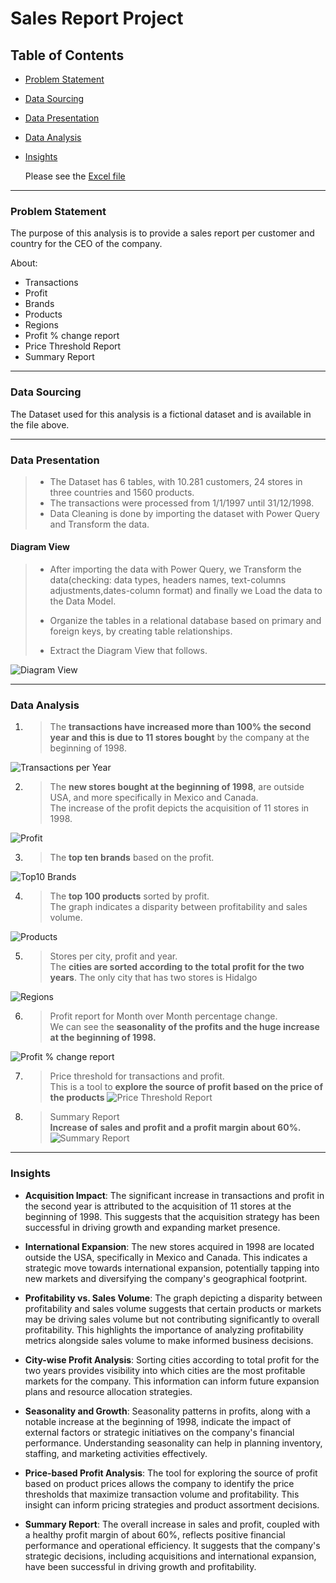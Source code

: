 # Sales Report Project


## Table of Contents

* [Problem Statement](#problem-statement)
* [Data Sourcing](#data-sourcing)
* [Data Presentation](#data-presentation)
* [Data Analysis](#data-analysis)
* [Insights](#insights)

  Please see the [Excel file](https://github.com/RoulaNtinou/Sales_Report_Excel/blob/6a3142c660a010c84ce2af0b22111c40dba4591d/FoodMartDataModel.xlsx)
- - - -
### Problem Statement

The purpose of this analysis is to provide a sales report per customer and country for the CEO of the company.

About:
* Transactions
* Profit
* Brands
* Products
* Regions
* Profit % change report
* Price Threshold Report
* Summary Report


- - - -
### Data Sourcing

The Dataset used for this analysis is a fictional dataset  and is available in the file above.

- - - -

### Data Presentation

> * The Dataset has 6 tables, with 10.281 customers, 24 stores in three countries and 1560 products.
> * The transactions were processed from 1/1/1997 until 31/12/1998.
> * Data Cleaning is done by importing the dataset with Power Query and Transform the data.


#### Diagram View

  > * After importing the data with Power Query, we Transform the data(checking: data types, headers names, text-columns adjustments,dates-column format)
  > and finally we Load the data to the Data Model.
  >
  > * Organize the tables in a relational database based on primary and foreign keys, by creating table relationships.
  >   
  > * Extract the Diagram View that follows.

 ![Diagram View](https://github.com/RoulaNtinou/Excel/blob/2e9fdf2b83f882ebcde8f1467f514701958ae909/DiagramView.png)

- - - -
### Data Analysis


1. >  The **transactions have increased more than 100% the second year and this is due to 11 stores bought** by the company at the beginning of 1998.
 
  
  ![Transactions per Year](https://github.com/RoulaNtinou/Excel/blob/313b0f92253cd9068bee5cbe1cda1a0cd5a38dc2/Transactions.png)


2. > The **new stores bought at the beginning of 1998**, are outside USA, and more specifically in Mexico and Canada.\
   > The increase of the profit depicts the acquisition of 11 stores in 1998.	


  ![Profit](https://github.com/RoulaNtinou/Excel/blob/7d964af56d42ffde0bc633d8eae04b90264ad6b0/Profit.png)
 


3. > The **top ten brands** based on the profit.

 ![Top10 Brands](https://github.com/RoulaNtinou/Excel/blob/7e79938b66b092370592b21d39e2feb06a1b302c/TopBrands.png)
  
  
 



4. > The **top 100 products** sorted by profit.\
   > The graph indicates a disparity between profitability and sales volume.	

![Products](https://github.com/RoulaNtinou/Excel/blob/7a51693037941635309d21b5619d695b4c437c02/Products.png)


5. > Stores per city, profit and year.\
   > The **cities are sorted according to the total profit for the two years**.
   > The only city that has two stores is Hidalgo
   
 ![Regions](https://github.com/RoulaNtinou/Excel/blob/29ab2c3ffd74b95b2fa1848fb7978a79e5c0adf9/CitiesProfit.png)


6. > Profit report for Month over Month percentage change.\
   > We can see the **seasonality of the profits and the huge increase at the beginning of 1998.**

![Profit % change report](https://github.com/RoulaNtinou/Excel/blob/f514b0a05db5585e2bcbce2ebcd2e131b2202012/ProfitChange.png)

7. > Price threshold for transactions and profit.\
   > This is a tool to **explore the source of profit based on the price of the products**
 ![Price Threshold Report](https://github.com/RoulaNtinou/Excel/blob/5d37a4343124cae0b24d032d8f0d25141b1e3efb/PriceThreshold.png)

8. > Summary Report\
   > **Increase of sales and profit and a profit margin about 60%.**
![Summary Report](https://github.com/RoulaNtinou/Excel/blob/988534207e5a02df28b4dac4212ae6d9d90be4de/SummaryTable.png)
   

- - - -

### Insights

* **Acquisition Impact**: The significant increase in transactions and profit in the second year is attributed to the acquisition of 11 stores at the beginning of 1998. This suggests that the acquisition strategy has been successful in driving growth and expanding market presence.

* **International Expansion**: The new stores acquired in 1998 are located outside the USA, specifically in Mexico and Canada. This indicates a strategic move towards international expansion, potentially tapping into new markets and diversifying the company's geographical footprint.
  
* **Profitability vs. Sales Volume**: The graph depicting a disparity between profitability and sales volume suggests that certain products or markets may be driving sales volume but not contributing significantly to overall profitability. This highlights the importance of analyzing profitability metrics alongside sales volume to make informed business decisions.
  
* **City-wise Profit Analysis**: Sorting cities according to total profit for the two years provides visibility into which cities are the most profitable markets for the company. This information can inform future expansion plans and resource allocation strategies.
  
* **Seasonality and Growth**: Seasonality patterns in profits, along with a notable increase at the beginning of 1998, indicate the impact of external factors or strategic initiatives on the company's financial performance. Understanding seasonality can help in planning inventory, staffing, and marketing activities effectively.
  
* **Price-based Profit Analysis**: The tool for exploring the source of profit based on product prices allows the company to identify the price thresholds that maximize transaction volume and profitability. This insight can inform pricing strategies and product assortment decisions.
  
* **Summary Report**: The overall increase in sales and profit, coupled with a healthy profit margin of about 60%, reflects positive financial performance and operational efficiency. It suggests that the company's strategic decisions, including acquisitions and international expansion, have been successful in driving growth and profitability.


